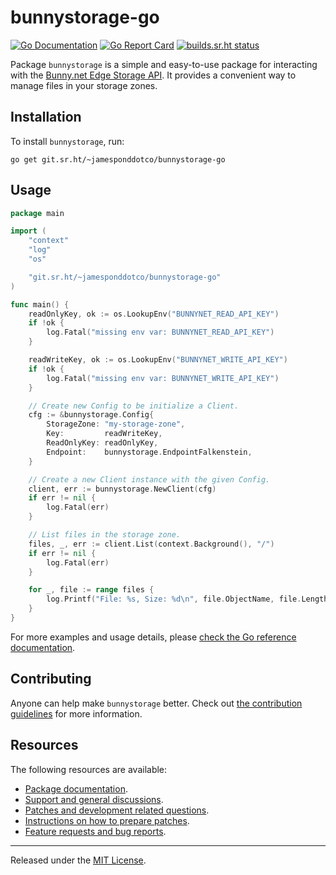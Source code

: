 # bunnystorage-go

[![Go Documentation](https://godocs.io/git.sr.ht/~jamesponddotco/bunnystorage-go?status.svg)](https://godocs.io/git.sr.ht/~jamesponddotco/bunnystorage-go)
[![Go Report Card](https://goreportcard.com/badge/git.sr.ht/~jamesponddotco/bunnystorage-go)](https://goreportcard.com/report/git.sr.ht/~jamesponddotco/bunnystorage-go)
[![builds.sr.ht status](https://builds.sr.ht/~jamesponddotco/bunnystorage-go.svg)](https://builds.sr.ht/~jamesponddotco/bunnystorage-go?)

Package `bunnystorage` is a simple and easy-to-use package for
interacting with the [Bunny.net Edge Storage
API](https://docs.bunny.net/reference/storage-api). It provides a
convenient way to manage files in your storage zones.

## Installation

To install `bunnystorage`, run:

```console
go get git.sr.ht/~jamesponddotco/bunnystorage-go
```

## Usage

```go
package main

import (
	"context"
	"log"
	"os"

	"git.sr.ht/~jamesponddotco/bunnystorage-go"
)

func main() {
	readOnlyKey, ok := os.LookupEnv("BUNNYNET_READ_API_KEY")
	if !ok {
		log.Fatal("missing env var: BUNNYNET_READ_API_KEY")
	}

	readWriteKey, ok := os.LookupEnv("BUNNYNET_WRITE_API_KEY")
	if !ok {
		log.Fatal("missing env var: BUNNYNET_WRITE_API_KEY")
	}

	// Create new Config to be initialize a Client.
	cfg := &bunnystorage.Config{
		StorageZone: "my-storage-zone",
		Key:         readWriteKey,
		ReadOnlyKey: readOnlyKey,
		Endpoint:    bunnystorage.EndpointFalkenstein,
	}

	// Create a new Client instance with the given Config.
	client, err := bunnystorage.NewClient(cfg)
	if err != nil {
		log.Fatal(err)
	}

	// List files in the storage zone.
	files, _, err := client.List(context.Background(), "/")
	if err != nil {
		log.Fatal(err)
	}

	for _, file := range files {
		log.Printf("File: %s, Size: %d\n", file.ObjectName, file.Length)
	}
}
```

For more examples and usage details, please [check the Go reference
documentation](https://godocs.io/git.sr.ht/~jamesponddotco/bunnystorage-go).

## Contributing

Anyone can help make `bunnystorage` better. Check out [the contribution
guidelines](https://git.sr.ht/~jamesponddotco/bunnystorage-go/tree/trunk/item/CONTRIBUTING.md)
for more information.

## Resources

The following resources are available:

- [Package documentation](https://godocs.io/git.sr.ht/~jamesponddotco/bunnystorage-go).
- [Support and general discussions](https://lists.sr.ht/~jamesponddotco/bunnystorage-discuss).
- [Patches and development related questions](https://lists.sr.ht/~jamesponddotco/bunnystorage-devel).
- [Instructions on how to prepare patches](https://git-send-email.io/).
- [Feature requests and bug reports](https://todo.sr.ht/~jamesponddotco/bunnystorage).

---

Released under the [MIT License](LICENSE.md).
